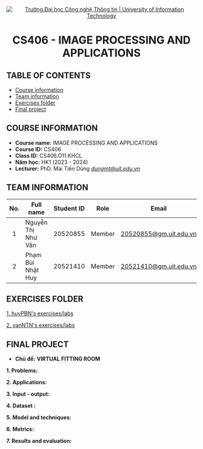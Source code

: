 <!-- Banner -->
<p align="center">
  <a href="https://www.uit.edu.vn/" title="Trường Đại học Công nghệ Thông tin" style="border: none;">
    <img src="https://i.imgur.com/WmMnSRt.png" alt="Trường Đại học Công nghệ Thông tin | University of Information Technology">
  </a>
</p>

<!-- Title -->
<h1 align="center"><b>CS406 - IMAGE PROCESSING AND APPLICATIONS</b></h1>


## TABLE OF CONTENTS
* [Course information](#course-information)
* [Team information](#team-information)
* [Exercises folder](#exercises-folder)
* [Final project](#final-project)


## COURSE INFORMATION
* **Course name:** IMAGE PROCESSING AND APPLICATIONS
* **Course ID:** CS406
* **Class ID:** CS406.O11.KHCL
* **Năm học:** HK1 (2023 - 2024)
* **Lecturer:** PhD. Mai Tiến Dũng *dungmt@uit.edu.vn*

## TEAM INFORMATION
| No. | Full name | Student ID | Role | Email | Github | Facebook |
| :---: | --- | --- | --- | --- | --- | --- |
| 1 | Nguyễn Thị Như Vân | 20520855 | Member | 20520855@gm.uit.edu.vn | [nhwzaan](https://github.com/nhwzaam) | [vanntn](https://www.facebook.com/xxnhwzaan/) |
| 2 | Phạm Bùi Nhật Huy | 20521410 | Member | 20521410@gm.uit.edu.vn | [mysteryrune](https://github.com/MysteryRune) | [huypbn](https://www.facebook.com/huy.phambuinhat/) |


## EXERCISES FOLDER
[1. huyPBN's exercises/labs](https://github.com/MysteryRune/CS406-Digital_Image_Processing)

[2. vanNTN's exercises/labs](https://github.com/nhwzaan/image_processing_and_applications)


## FINAL PROJECT
* **Chủ đề:** **VIRTUAL FITTING ROOM**

**1.   Problems:**


**2.   Applications:**



**3. Input - output:**

**4.   Dataset :**


**5.   Model and techniques:**

    
**6.   Metrics:**


**7. Results and evaluation:**

